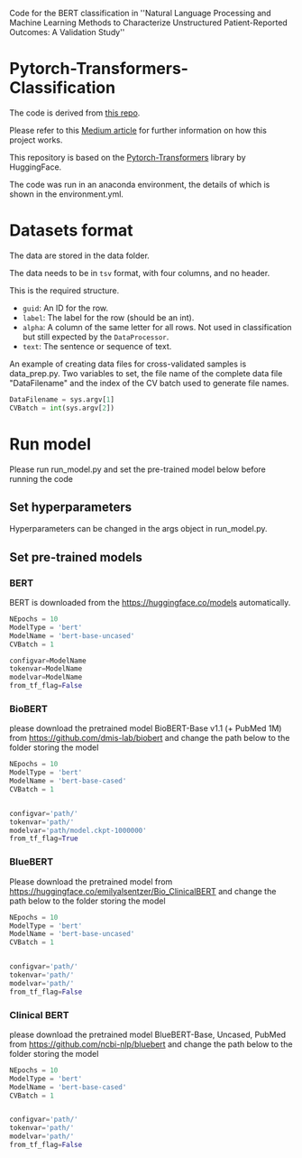 Code for the BERT classification in ''Natural Language Processing and Machine Learning Methods to Characterize Unstructured Patient-Reported Outcomes: A Validation Study''


# Pytorch-Transformers-Classification

The code is derived from [this repo](https://github.com/ThilinaRajapakse/pytorch-transformers-classification).

Please refer to this [Medium article](https://medium.com/p/https-medium-com-chaturangarajapakshe-text-classification-with-transformer-models-d370944b50ca?source=email-6b1e2355088e--writer.postDistributed&sk=f21ffeb66c03a9804572d7063f57c04e) for further information on how this project works.

This repository is based on the [Pytorch-Transformers](https://github.com/huggingface/pytorch-transformers) library by HuggingFace. 

The code was run in an anaconda environment, the details of which is shown in the environment.yml.


# Datasets format

The data are stored in the data folder.

The data needs to be in `tsv` format, with four columns, and no header.

This is the required structure.

- `guid`: An ID for the row.
- `label`: The label for the row (should be an int).
- `alpha`: A column of the same letter for all rows. Not used in classification but still expected by the `DataProcessor`.
- `text`: The sentence or sequence of text.

An example of creating data files for cross-validated samples is data_prep.py. Two variables to set, the file name of the complete data file "DataFilename" and the index of the CV batch used to generate file names.
```python
DataFilename = sys.argv[1]
CVBatch = int(sys.argv[2])
```

# Run model

Please run run_model.py and set the pre-trained model below before running the code

## Set hyperparameters

Hyperparameters can be changed in the args object in run_model.py.

## Set pre-trained models


### BERT

BERT is downloaded from the https://huggingface.co/models automatically.

```python
NEpochs = 10
ModelType = 'bert'
ModelName = 'bert-base-uncased'
CVBatch = 1

configvar=ModelName
tokenvar=ModelName
modelvar=ModelName
from_tf_flag=False
```


### BioBERT

please download the pretrained model BioBERT-Base v1.1 (+ PubMed 1M) from https://github.com/dmis-lab/biobert
and change the path below to the folder storing the model

```python
NEpochs = 10
ModelType = 'bert'
ModelName = 'bert-base-cased'
CVBatch = 1


configvar='path/'
tokenvar='path/'
modelvar='path/model.ckpt-1000000'
from_tf_flag=True
```

### BlueBERT

Please download the pretrained model from https://huggingface.co/emilyalsentzer/Bio_ClinicalBERT and change the path below to the folder storing the model

```python
NEpochs = 10
ModelType = 'bert'
ModelName = 'bert-base-uncased'
CVBatch = 1


configvar='path/'
tokenvar='path/'
modelvar='path/'
from_tf_flag=False
```


### Clinical BERT

please download the pretrained model BlueBERT-Base, Uncased, PubMed from https://github.com/ncbi-nlp/bluebert and change the path below to the folder storing the model

```python
NEpochs = 10
ModelType = 'bert'
ModelName = 'bert-base-cased'
CVBatch = 1


configvar='path/'
tokenvar='path/'
modelvar='path/'
from_tf_flag=False
```
